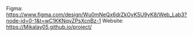 Figma: https://www.figma.com/design/Wu0mNeQx6drZkOyK5U9yK8/Web_Lab3?node-id=0-1&t=wC1KKNqvZPsXcnBz-1
Website: https://Mikalay05.github.io/project/
